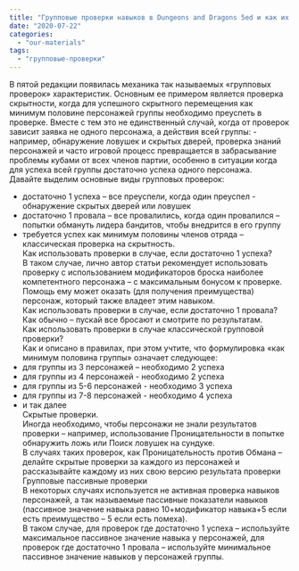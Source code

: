 ```yaml
---
title: "Групповые проверки навыков в Dungeons and Dragons 5ed и как их использовать"
date: "2020-07-22"
categories: 
  - "our-materials"
tags: 
  - "групповые-проверки"
---
```


В пятой редакции появилась механика так называемых «групповых проверок» характеристик. Основным ее примером является проверка скрытности, когда для успешного скрытного перемещения как минимум половине персонажей группы необходимо преуспеть в проверке. Вместе с тем это не единственный случай, когда от проверок зависит заявка не одного персонажа, а действия всей группы: - например, обнаружение ловушек и скрытых дверей, проверка знаний персонажей и часто игровой процесс превращается в забрасывание проблемы кубами от всех членов партии, особенно в ситуации когда для успеха всей группы достаточно успеха одного персонажа.  
Давайте выделим основные виды групповых проверок:

- достаточно 1 успеха – все преуспели, когда один преуспел - обнаружение скрытых дверей или ловушек
- достаточно 1 провала – все провалились, когда один провалился – попытки обмануть лидера бандитов, чтобы внедрится в его группу
- требуется успех как минимум половины членов отряда – классическая проверка на скрытность.  
    Как использовать проверки в случае, если достаточно 1 успеха?  
    В таком случае, лично автор статьи рекомендует использовать проверку с использованием модификаторов броска наиболее компетентного персонажа – с максимальным бонусом к проверке. Помощь ему может оказать (для получения преимущества) персонаж, который также владеет этим навыком.  
    Как использовать проверки в случае, если достаточно 1 провала?  
    Как обычно – пускай все бросают и смотрите по результатам.  
    Как использовать проверки в случае классической групповой проверки?  
    Как и описано в правилах, при этом учтите, что формулировка «как минимум половина группы» означает следующее:
- для группы из 3 персонажей – необходимо 2 успеха
- для группы из 4 персонажей - необходимо 2 успеха
- для группы из 5-6 персонажей - необходимо 3 успеха
- для группы из 7-8 персонажей - необходимо 4 успеха
- и так далее  
    Скрытые проверки.  
    Иногда необходимо, чтобы персонажи не знали результатов проверки – например, использование Проницательности в попытке обнаружить ложь или Поиск ловушек на сундуке.  
    В случаях таких проверок, как Проницательность против Обмана – делайте скрытые проверки за каждого из персонажей и рассказывайте каждому из них свою версию результата проверки  
    Групповые пассивные проверки  
    В некоторых случаях используется не активная проверка навыков персонажей, а так называемые пассивные показатели навыков (пассивное значение навыка равно 10+модификатор навыка+5 если есть преимущество – 5 если есть помеха).  
    В таком случае, для проверок где достаточно 1 успеха – используйте максимальное пассивное значение навыка у персонажей, для проверок где достаточно 1 провала – используйте минимальное пассивное значение навыков у персонажей группы.
